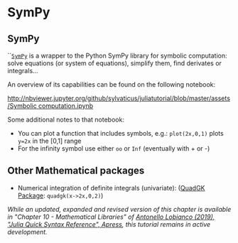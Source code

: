 # SymPy

## SymPy

\`\`[`SymPy`](https://github.com/JuliaPy/SymPy.jl) is a wrapper to the Python SymPy library for symbolic computation: solve equations \(or system of equations\), simplify them, find derivates or integrals...

An overview of its capabilities can be found on the following notebook:

[http://nbviewer.jupyter.org/github/sylvaticus/juliatutorial/blob/master/assets/Symbolic computation.ipynb](http://nbviewer.jupyter.org/github/sylvaticus/juliatutorial/blob/master/assets/Symbolic%20computation.ipynb)

Some additional notes to that notebook:

* You can plot a function that includes symbols, e.g.:  `plot(2x,0,1)` plots `y=2x` in the \[0,1\] range
* For the infinity symbol use either `oo` or `Inf` \(eventually with + or -\)

## Other Mathematical packages

* Numerical integration of definite integrals \(univariate\): \([QuadGK Package](https://github.com/JuliaMath/QuadGK.jl): `quadgk(x->2x,0,2)`\)



_While an updated, expanded and revised version of this chapter is available in "Chapter 10 - Mathematical Libraries" of [Antonello Lobianco (2019), "Julia Quick Syntax Reference", Apress](https://julia-book.com), this tutorial remains in active development._
